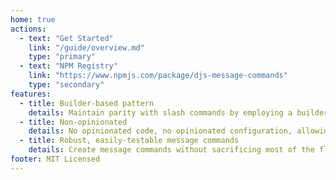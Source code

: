 ```yaml
---
home: true
actions:
  - text: "Get Started"
    link: "/guide/overview.md"
    type: "primary"
  - text: "NPM Registry"
    link: "https://www.npmjs.com/package/djs-message-commands"
    type: "secondary"
features:
  - title: Builder-based pattern
    details: Maintain parity with slash commands by employing a builder-based pattern, reminiscent of discord.js' implementation.
  - title: Non-opinionated
    details: No opinionated code, no opinionated configuration, allowing scalable customisation.
  - title: Robust, easily-testable message commands
    details: Create message commands without sacrificing most of the flexibility that slash commands provide.
footer: MIT Licensed
---
```

